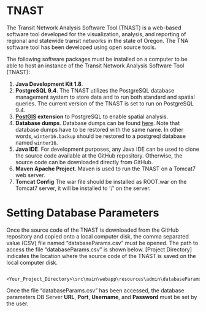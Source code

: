 # TNAST
The Transit Network Analysis Software Tool (TNAST) is a web-based software tool developed for the visualization, analysis, and reporting of regional and statewide transit networks in the state of Oregon. 
The TNA software tool has been developed using open source tools.

The following software packages must be installed on a computer to be able to host an instance of the Transit Network Analysis Software Tool (TNAST):

1.	**Java Development Kit 1.8**. 
2.	**PostgreSQL 9.4**. The TNAST utilizes the PostgreSQL database management system to store 
    data and to run both standard and spatial queries. The current version of the TNAST is 
    set to run on PostgreSQL 9.4. 
3.	**[PostGIS](http://postgis.net/install/) extension** to PostgreSQL to enable spatial analysis.
4.	**Database dumps**. Database dumps can be found [here](https://drive.google.com/open?id=0Bx4Zxars8NaNOWNxTlctME92OGc). Note that database dumps have to be 
    restored with the same name. In other words, `winter16.backup` should be restored to a postgreql database named `winter16`.
5.	**Java IDE**. For development purposes, any Java IDE can be used to clone the source code 
    available at the GitHub repository. Otherwise, the source code can be downloaded 
    directly from GitHub. 
6.	**Maven Apache Project**. Maven is used to run the TNAST on a Tomcat7 web server.
7.  **Tomcat Config** The war file should be installed as ROOT.war on the Tomcat7 server, it will be installed to '/' on the server.
            
# Setting Database Parameters
Once the source code of the TNAST is downloaded from the GitHub repository and copied onto a local computer disk, the comma separated value (CSV) file named “databaseParams.csv” must be opened. The path to access the file “databaseParams.csv” is shown below. [Project Directory] indicates the location where the source code of the TNAST is saved on the local computer disk.
          
                      <Your_Project_Directory>\src\main\webapp\resources\admin\databaseParams.csv

Once the file “databaseParams.csv” has been accessed, the database parameters DB Server **URL**, **Port**, **Username**, and **Password** must be set by the user.
